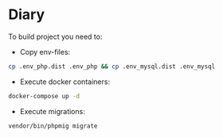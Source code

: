 # Diary

To build project you need to:

- Copy env-files:

```bash
cp .env_php.dist .env_php && cp .env_mysql.dist .env_mysql
```
- Execute docker containers:

```bash
docker-compose up -d
```

- Execute migrations:

```bash
vendor/bin/phpmig migrate
```
